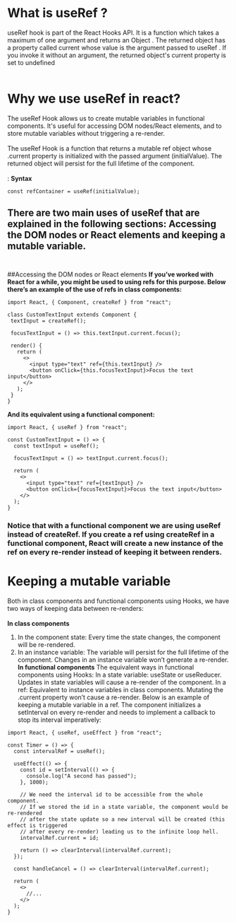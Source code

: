  # What is useRef ?
 useRef hook is part of the React Hooks API. It is a function which takes a maximum of one argument and returns an Object . The returned object has a property called current whose value is the argument passed to useRef . If you invoke it without an argument, the returned object's current property is set to undefined <br><br>
 # Why we use useRef in react?
 The useRef Hook allows us to create mutable variables in functional components. It's useful for accessing DOM nodes/React elements, and to store mutable variables without triggering a re-render.<br><br>
 The useRef Hook is a function that returns a mutable ref object whose .current property is initialized with the passed argument (initialValue). The returned object will persist for the full lifetime of the component.<br><br>
: **Syntax**
 ```
 const refContainer = useRef(initialValue);
 ```
 ## There are two main uses of useRef that are explained in the following sections: Accessing the DOM nodes or React elements and keeping a mutable variable.<br><br>
 ##Accessing the DOM nodes or React elements
 **If you’ve worked with React for a while, you might be used to using refs for this purpose. Below there’s an example of the use of refs in class components:**
 ```
 import React, { Component, createRef } from "react";

class CustomTextInput extends Component {
  textInput = createRef();

  focusTextInput = () => this.textInput.current.focus();

  render() {
    return (
      <>
        <input type="text" ref={this.textInput} />
        <button onClick={this.focusTextInput}>Focus the text input</button>
      </>
    );
  }
}
```
**And its equivalent using a functional component:**
```
import React, { useRef } from "react";

const CustomTextInput = () => {
  const textInput = useRef();

  focusTextInput = () => textInput.current.focus();

  return (
    <>
      <input type="text" ref={textInput} />
      <button onClick={focusTextInput}>Focus the text input</button>
    </>
  );
}
```
### Notice that with a functional component we are using useRef instead of createRef. If you create a ref using createRef in a functional component, React will create a new instance of the ref on every re-render instead of keeping it between renders.

# Keeping a mutable variable
Both in class components and functional components using Hooks, we have two ways of keeping data between re-renders:<br><br>
**In class components**
1. In the component state: Every time the state changes, the component will be re-rendered.
2. In an instance variable: The variable will persist for the full lifetime of the component. Changes in an instance variable won’t generate a re-render.
**In functional components**
The equivalent ways in functional components using Hooks:
In a state variable: useState or useReducer. Updates in state variables will cause a re-render of the component.
In a ref: Equivalent to instance variables in class components. Mutating the .current property won’t cause a re-render.
Below is an example of keeping a mutable variable in a ref. The component <Timer> initializes a setInterval on every re-render and needs to implement a callback to stop its interval imperatively:<br>
```
import React, { useRef, useEffect } from "react";

const Timer = () => {
  const intervalRef = useRef();

  useEffect(() => {
    const id = setInterval(() => {
      console.log("A second has passed");
    }, 1000);
    
    // We need the interval id to be accessible from the whole component.
    // If we stored the id in a state variable, the component would be re-rendered
    // after the state update so a new interval will be created (this effect is triggered
    // after every re-render) leading us to the infinite loop hell.
    intervalRef.current = id;
    
    return () => clearInterval(intervalRef.current);
  });

  const handleCancel = () => clearInterval(intervalRef.current);
  
  return (
    <>
      //...
    </>
  );
}
```


